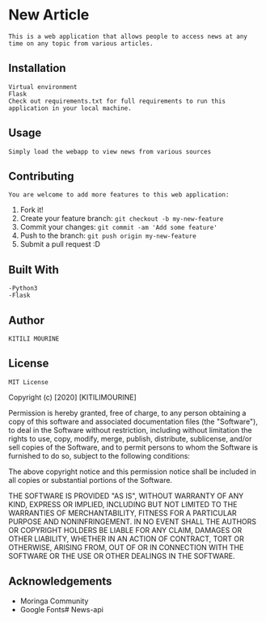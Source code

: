 # New Article
    This is a web application that allows people to access news at any time on any topic from various articles.
## Installation
    Virtual environment
    Flask
    Check out requirements.txt for full requirements to run this application in your local machine.
## Usage
    Simply load the webapp to view news from various sources
## Contributing
    You are welcome to add more features to this web application:

1. Fork it!
2. Create your feature branch: `git checkout -b my-new-feature`
3. Commit your changes: `git commit -am 'Add some feature'`
4. Push to the branch: `git push origin my-new-feature`
5. Submit a pull request :D
## Built With
    -Python3
    -Flask

## Author
    KITILI MOURINE
    
## License
    MIT License

Copyright (c) [2020] [KITILIMOURINE]

Permission is hereby granted, free of charge, to any person obtaining a copy
of this software and associated documentation files (the "Software"), to deal
in the Software without restriction, including without limitation the rights
to use, copy, modify, merge, publish, distribute, sublicense, and/or sell
copies of the Software, and to permit persons to whom the Software is
furnished to do so, subject to the following conditions:

The above copyright notice and this permission notice shall be included in all
copies or substantial portions of the Software.

THE SOFTWARE IS PROVIDED "AS IS", WITHOUT WARRANTY OF ANY KIND, EXPRESS OR
IMPLIED, INCLUDING BUT NOT LIMITED TO THE WARRANTIES OF MERCHANTABILITY,
FITNESS FOR A PARTICULAR PURPOSE AND NONINFRINGEMENT. IN NO EVENT SHALL THE
AUTHORS OR COPYRIGHT HOLDERS BE LIABLE FOR ANY CLAIM, DAMAGES OR OTHER
LIABILITY, WHETHER IN AN ACTION OF CONTRACT, TORT OR OTHERWISE, ARISING FROM,
OUT OF OR IN CONNECTION WITH THE SOFTWARE OR THE USE OR OTHER DEALINGS IN THE
SOFTWARE.
## Acknowledgements
   * Moringa Community
   * Google Fonts# News-api

